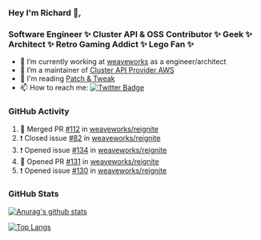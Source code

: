 ### Hey I'm Richard 👋, 

<h3 align="left">Software Engineer ✨ Cluster API & OSS Contributor ✨ Geek ✨ Architect ✨ Retro Gaming Addict ✨ Lego Fan ✨</h3>

- 🔭 I’m currently working at [weaveworks](https://github.com/weaveworks) as a engineer/architect
- 👯 I’m a maintainer of [Cluster API Provider AWS](https://github.com/kubernetes-sigs/cluster-api-provider-aws)
- 💬 I'm reading [Patch & Tweak](https://bjooks.com/products/patch-tweak-exploring-modular-synthesis)
- 📫 How to reach me: [![Twitter Badge](https://img.shields.io/badge/-@fruit_case-00acee?style=flat&logo=Twitter&logoColor=white)](https://twitter.com/intent/follow?screen_name=fruit_case "Follow on Twitter")

### GitHub Activity 

<!--START_SECTION:activity-->
1. 🎉 Merged PR [#112](https://github.com/weaveworks/reignite/pull/112) in [weaveworks/reignite](https://github.com/weaveworks/reignite)
2. ❗️ Closed issue [#82](https://github.com/weaveworks/reignite/issues/82) in [weaveworks/reignite](https://github.com/weaveworks/reignite)
3. ❗️ Opened issue [#134](https://github.com/weaveworks/reignite/issues/134) in [weaveworks/reignite](https://github.com/weaveworks/reignite)
4. 💪 Opened PR [#131](https://github.com/weaveworks/reignite/pull/131) in [weaveworks/reignite](https://github.com/weaveworks/reignite)
5. ❗️ Opened issue [#130](https://github.com/weaveworks/reignite/issues/130) in [weaveworks/reignite](https://github.com/weaveworks/reignite)
<!--END_SECTION:activity-->

### GitHub Stats

[![Anurag's github stats](https://github-readme-stats.vercel.app/api?username=richardcase&count_private=true&show_icons=true)](https://github.com/anuraghazra/github-readme-stats)

[![Top Langs](https://github-readme-stats.vercel.app/api/top-langs/?username=richardcase&hide=html&layout=compact)](https://github.com/anuraghazra/github-readme-stats)
